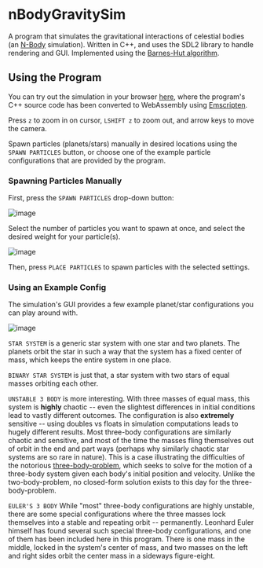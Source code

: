 # nBodyGravitySim

A program that simulates the gravitational interactions of celestial bodies (an [N-Body](https://en.wikipedia.org/wiki/N-body_simulation) simulation).
Written in C++, and uses the SDL2 library to handle rendering and GUI. Implemented using the [Barnes-Hut algorithm](https://en.wikipedia.org/wiki/Barnes%E2%80%93Hut_simulation).

## Using the Program

You can try out the simulation in your browser [here](https://nbodygravitysim.pages.dev/), where the program's C++ source code has been converted to WebAssembly using [Emscripten](https://emscripten.org/).

Press ```z``` to zoom in on cursor,  ```LSHIFT z``` to zoom out, and arrow keys to move the camera.

Spawn particles (planets/stars) manually in desired locations using the ```SPAWN PARTICLES``` button, or choose one of the example particle configurations that are provided by the program. 

### Spawning Particles Manually

First, press the ```SPAWN PARTICLES``` drop-down button:

![image](https://github.com/michahn01/nBodyGravitySim/assets/113268235/5932de72-ac9f-4710-8a91-661d339f4acb)

Select the number of particles you want to spawn at once, and select the desired weight for your particle(s). 

![image](https://github.com/michahn01/nBodyGravitySim/assets/113268235/af2dbf2d-6f9e-4bb5-9d87-ce8291063970)

Then, press ```PLACE PARTICLES``` to spawn particles with the selected settings.

### Using an Example Config

The simulation's GUI provides a few example planet/star configurations you can play around with. 

![image](https://github.com/michahn01/nBodyGravitySim/assets/113268235/9dc9bc53-a7ff-47c9-9d00-0334e97a5b9d)

```STAR SYSTEM``` is a generic star system with one star and two planets. The planets orbit the star in such a way that the system has a fixed center of mass, which keeps the entire system in one place.

```BINARY STAR SYSTEM``` is just that, a star system with two stars of equal masses orbiting each other.

```UNSTABLE 3 BODY``` is more interesting. With three masses of equal mass, this system is **highly**
chaotic -- even the slightest differences in initial conditions lead to vastly different outcomes. 
The configuration is also **extremely** sensitive -- using doubles vs floats in simulation computations leads to hugely different results. 
Most three-body configurations are similarly chaotic and sensitive, and most of the time the masses fling themselves out of orbit in the end
and part ways (perhaps why similarly chaotic star systems are so rare in nature). This is a case illustrating the difficulties of the notorious [three-body-problem](https://en.wikipedia.org/wiki/Three-body_problem), which seeks to 
solve for the motion of a three-body system given each body's initial position and velocity. Unlike the two-body-problem, no closed-form
solution exists to this day for the three-body-problem. 

```EULER'S 3 BODY``` While "most" three-body configurations are highly unstable, there are some special configurations where the three masses lock themselves
into a stable and repeating orbit -- permanently. Leonhard Euler himself has found several such special three-body configurations, and one of them has
been included here in this program. There is one mass in the middle, locked in the system's center of mass, and two masses on the left and right sides
orbit the center mass in a sideways figure-eight.



